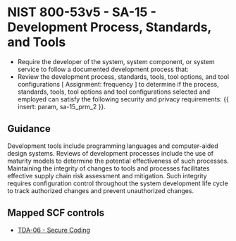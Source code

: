# NIST 800-53v5 - SA-15 - Development Process, Standards, and Tools
- Require the developer of the system, system component, or system service to follow a documented development process that:
- Review the development process, standards, tools, tool options, and tool configurations \[ Assignment: frequency \] to determine if the process, standards, tools, tool options and tool configurations selected and employed can satisfy the following security and privacy requirements: {{ insert: param, sa-15_prm_2 }}.
## Guidance
Development tools include programming languages and computer-aided design systems. Reviews of development processes include the use of maturity models to determine the potential effectiveness of such processes. Maintaining the integrity of changes to tools and processes facilitates effective supply chain risk assessment and mitigation. Such integrity requires configuration control throughout the system development life cycle to track authorized changes and prevent unauthorized changes.
## Mapped SCF controls
- [TDA-06 - Secure Coding](../scf/tda-06-securecoding.md)